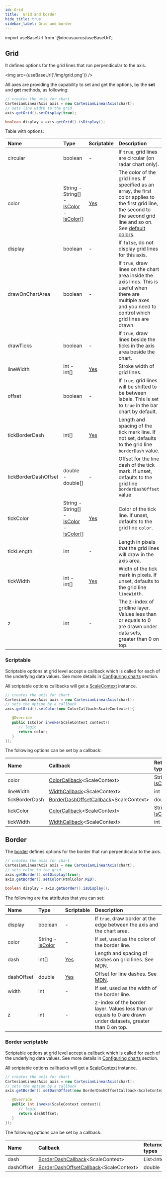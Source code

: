 ```yaml
---
id: Grid
title:  Grid and border
hide_title: true
sidebar_label: Grid and border
---
```

import useBaseUrl from '@docusaurus/useBaseUrl';

## Grid

It defines options for the grid lines that run perpendicular to the axis. 

<img src={useBaseUrl('/img/grid.png')} />

All axes are providing the capability to set and get the options, by the **set** and **get** methods, as following:

```java
// creates the axis for chart
CartesianLinearAxis axis = new CartesianLinearAxis(chart);
// sets line width to the grid
axis.getGrid().setDisplay(true);

boolean display = axis.getGrid().isDisplay();
```

Table with options:

| Name | Type | Scriptable | Description
| :- | :- | :- | :-
| circular | boolean | - | If `true`, grid lines are circular (on radar chart only).
| color | String - String[] - [IsColor](https://pepstock-org.github.io/Charba/6.5/org/pepstock/charba/client/colors/IsColor.html) - [IsColor](https://pepstock-org.github.io/Charba/6.5/org/pepstock/charba/client/colors/IsColor.html)[] | [Yes](#scriptable) | The color of the grid lines. If specified as an array, the first color applies to the first grid line, the second to the second grid line and so on.<br/>See [default colors](../defaults/DefaultsCharts#commons-charts-options).
| display | boolean | - | If `false`, do not display grid lines for this axis.
| drawOnChartArea | boolean | - | If `true`, draw lines on the chart area inside the axis lines. This is useful when there are multiple axes and you need to control which grid lines are drawn. 
| drawTicks | boolean | - | If `true`, draw lines beside the ticks in the axis area beside the chart.
| lineWidth | int - int[] | [Yes](#scriptable) | Stroke width of grid lines.
| offset | boolean | - | If `true`, grid lines will be shifted to be between labels. This is set to `true` in the bar chart by default.
| tickBorderDash | int[] | [Yes](#scriptable) | Length and spacing of the tick mark line. If not set, defaults to the grid line `borderDash` value.
| tickBorderDashOffset | double - double[] | - | Offset for the line dash of the tick mark. If unset, defaults to the grid line `borderDashOffset` value
| tickColor | String - String[] - [IsColor](https://pepstock-org.github.io/Charba/6.5/org/pepstock/charba/client/colors/IsColor.html) - [IsColor](https://pepstock-org.github.io/Charba/6.5/org/pepstock/charba/client/colors/IsColor.html)[] | [Yes](#scriptable) | Color of the tick line. If unset, defaults to the grid line `color`.
| tickLength | int | - | Length in pixels that the grid lines will draw in the axis area. 
| tickWidth | int - int[] | [Yes](#scriptable) | Width of the tick mark in pixels. If unset, defaults to the grid line `lineWidth`.
| z | int | - | The z-index of gridline layer. Values less than or equals to 0 are drawn under data sets, greater than 0 on top.

### Scriptable

Scriptable options at grid level accept a callback which is called for each of the underlying data values. See more details in [Configuring charts](../configuration/ScriptableOptions) section. 

All scriptable options callbacks will get a [ScaleContext](../configuration/ScriptableOptions#scale-context) instance.

```java
// creates the axis for chart
CartesianLinearAxis axis = new CartesianLinearAxis(chart);
// sets the option by a callback 
axis.getGrid().setColor(new ColorCallback<ScaleContext>(){

   @Override
   public IsColor invoke(ScaleContext context){
      // logic
      return color;
   }
});
```

The following options can be set by a callback:

| Name | Callback | Returned types
| :- | :- | :- 
| color | [ColorCallback](https://pepstock-org.github.io/Charba/6.5/org/pepstock/charba/client/callbacks/ColorCallback.html)&lt;ScaleContext&gt; | String - [IsColor](https://pepstock-org.github.io/Charba/6.5/org/pepstock/charba/client/colors/IsColor.html)
| lineWidth | [WidthCallback](https://pepstock-org.github.io/Charba/6.5/org/pepstock/charba/client/callbacks/WidthCallback.html)&lt;ScaleContext&gt; | int
| tickBorderDash | [BorderDashOffsetCallback](https://pepstock-org.github.io/Charba/6.5/org/pepstock/charba/client/callbacks/BorderDashOffsetCallback.html)&lt;ScaleContext&gt; | double
| tickColor | [ColorCallback](https://pepstock-org.github.io/Charba/6.5/org/pepstock/charba/client/callbacks/ColorCallback.html)&lt;ScaleContext&gt; | String - [IsColor](https://pepstock-org.github.io/Charba/6.5/org/pepstock/charba/client/colors/IsColor.html)
| tickWidth | [WidthCallback](https://pepstock-org.github.io/Charba/6.5/org/pepstock/charba/client/callbacks/WidthCallback.html)&lt;ScaleContext&gt; | int

## Border

The [border](https://pepstock-org.github.io/Charba/6.5/org/pepstock/charba/client/configuration/AxisBorder.html) defines options for the border that run perpendicular to the axis.

```java
// creates the axis for chart
CartesianLinearAxis axis = new CartesianLinearAxis(chart);
// sets color to the grid
axis.getBorder().setDisplay(true);
axis.getBorder().setColor(HtmlColor.RED);

boolean display = axis.getBorder().isDisplay();
```

The following are the attributes that you can set:

| Name | Type | Scriptable | Description
| :- | :- | :- | :-
| display | boolean | - | If `true`, draw border at the edge between the axis and the chart area.
| color | String - [IsColor](https://pepstock-org.github.io/Charba/6.5/org/pepstock/charba/client/colors/IsColor.html) | - | If set, used as the color of the border line.
| dash | int[] | [Yes](#border-scriptable) | Length and spacing of dashes on grid lines. See [MDN](https://developer.mozilla.org/en-US/docs/Web/API/CanvasRenderingContext2D/setLineDash).
| dashOffset | double | [Yes](#border-scriptable) | Offset for line dashes. See [MDN](https://developer.mozilla.org/en-US/docs/Web/API/CanvasRenderingContext2D/lineDashOffset).
| width | int | - | If set, used as the width of the border line.
| z | int | - | z-index of the border layer. Values less than or equals to 0 are drawn under datasets, greater than 0 on top.

### Border scriptable

Scriptable options at grid level accept a callback which is called for each of the underlying data values. See more details in [Configuring charts](../configuration/ScriptableOptions) section. 

All scriptable options callbacks will get a [ScaleContext](../configuration/ScriptableOptions#scale-context) instance.

```java
// creates the axis for chart
CartesianLinearAxis axis = new CartesianLinearAxis(chart);
// sets the option by a callback 
axis.getBorder().setDashOffset(new BorderDashOffsetCallback<ScaleContext>(){

   @Override
   public int invoke(ScaleContext context){
      // logic
      return dashOffset;
   }
});
```

The following options can be set by a callback:

| Name | Callback | Returned types
| :- | :- | :- 
| dash | [BorderDashCallback](https://pepstock-org.github.io/Charba/6.5/org/pepstock/charba/client/callbacks/BorderDashCallback.html)&lt;ScaleContext&gt; | List&lt;Integer&gt;
| dashOffset | [BorderDashOffsetCallback](https://pepstock-org.github.io/Charba/6.5/org/pepstock/charba/client/callbacks/BorderDashOffsetCallback.html)&lt;ScaleContext&gt; | double
